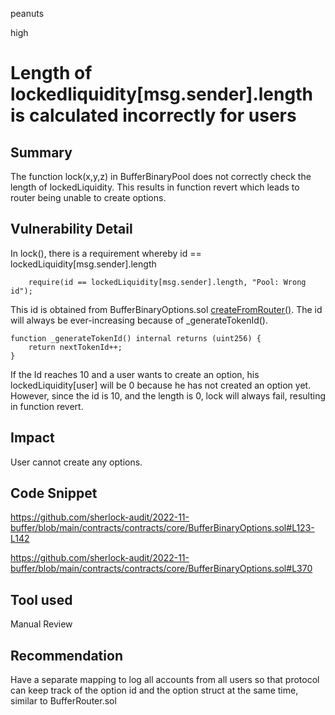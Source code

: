 peanuts

high

# Length of lockedliquidity[msg.sender].length is calculated incorrectly for users

## Summary

The function lock(x,y,z) in BufferBinaryPool does not correctly check the length of lockedLiquidity. This results in function revert which leads to router being unable to create options.

## Vulnerability Detail

In lock(), there is a requirement whereby id == lockedLiquidity[msg.sender].length

        require(id == lockedLiquidity[msg.sender].length, "Pool: Wrong id");

This id is obtained from BufferBinaryOptions.sol [createFromRouter()](https://github.com/sherlock-audit/2022-11-buffer/blob/main/contracts/contracts/core/BufferBinaryOptions.sol#L123-L142). The id will always be ever-increasing because of _generateTokenId(). 

    function _generateTokenId() internal returns (uint256) {
        return nextTokenId++;
    }

If the Id reaches 10 and a user wants to create an option, his lockedLiquidity[user] will be 0 because he has not created an option yet. However, since the id is 10, and the length is 0, lock will always fail, resulting in function revert.

## Impact

User cannot create any options.

## Code Snippet

https://github.com/sherlock-audit/2022-11-buffer/blob/main/contracts/contracts/core/BufferBinaryOptions.sol#L123-L142

https://github.com/sherlock-audit/2022-11-buffer/blob/main/contracts/contracts/core/BufferBinaryOptions.sol#L370

## Tool used

Manual Review

## Recommendation

Have a separate mapping to log all accounts from all users so that protocol can keep track of the option id and the option struct at the same time, similar to BufferRouter.sol
